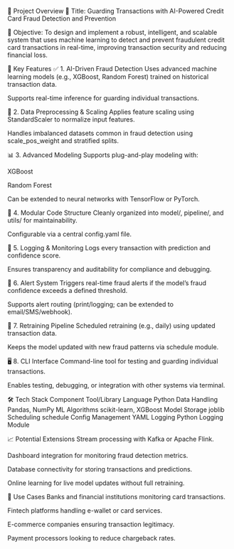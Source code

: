 🔐 Project Overview
📌 Title:
Guarding Transactions with AI-Powered Credit Card Fraud Detection and Prevention

🎯 Objective:
To design and implement a robust, intelligent, and scalable system that uses machine learning to detect and prevent fraudulent credit card transactions in real-time, improving transaction security and reducing financial loss.

🚀 Key Features
✅ 1. AI-Driven Fraud Detection
Uses advanced machine learning models (e.g., XGBoost, Random Forest) trained on historical transaction data.

Supports real-time inference for guarding individual transactions.

🔄 2. Data Preprocessing & Scaling
Applies feature scaling using StandardScaler to normalize input features.

Handles imbalanced datasets common in fraud detection using scale_pos_weight and stratified splits.

📊 3. Advanced Modeling
Supports plug-and-play modeling with:

XGBoost

Random Forest

Can be extended to neural networks with TensorFlow or PyTorch.

📁 4. Modular Code Structure
Cleanly organized into model/, pipeline/, and utils/ for maintainability.

Configurable via a central config.yaml file.

📜 5. Logging & Monitoring
Logs every transaction with prediction and confidence score.

Ensures transparency and auditability for compliance and debugging.

🔔 6. Alert System
Triggers real-time fraud alerts if the model’s fraud confidence exceeds a defined threshold.

Supports alert routing (print/logging; can be extended to email/SMS/webhook).

🧠 7. Retraining Pipeline
Scheduled retraining (e.g., daily) using updated transaction data.

Keeps the model updated with new fraud patterns via schedule module.

🖥️ 8. CLI Interface
Command-line tool for testing and guarding individual transactions.

Enables testing, debugging, or integration with other systems via terminal.

🛠️ Tech Stack
Component	Tool/Library
Language	Python
Data Handling	Pandas, NumPy
ML Algorithms	scikit-learn, XGBoost
Model Storage	joblib
Scheduling	schedule
Config Management	YAML
Logging	Python Logging Module

📈 Potential Extensions
Stream processing with Kafka or Apache Flink.

Dashboard integration for monitoring fraud detection metrics.

Database connectivity for storing transactions and predictions.

Online learning for live model updates without full retraining.

💼 Use Cases
Banks and financial institutions monitoring card transactions.

Fintech platforms handling e-wallet or card services.

E-commerce companies ensuring transaction legitimacy.

Payment processors looking to reduce chargeback rates.


